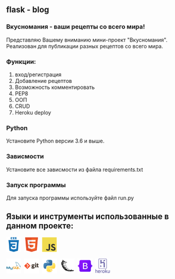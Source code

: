 ## flask - blog
### Вкусномания - ваши рецепты со всего мира!
Представляю Вашему вниманию мини-проект "Вкусномания". Реализован для публикации разных рецептов со всего мира.
### Функции:
1. вход/регистрация
2. Добавление рецептов
3. Возможность комментировать
4. PEP8
5. ООП
6. CRUD
7. Heroku deploy

### Python
Установите Python версии 3.6 и выше.
### Зависмости
Установите все зависмости из файла requirements.txt
### Запуск программы
Для запуска программы используйте файл run.py


## Языки и инструменты использованные в данном проекте:
  <img src="https://github.com/devicons/devicon/blob/master/icons/css3/css3-plain-wordmark.svg"  title="CSS3" alt="CSS" width="40" height="40"/>&nbsp;
  <img src="https://github.com/devicons/devicon/blob/master/icons/html5/html5-original.svg" title="HTML5" alt="HTML" width="40" height="40"/>&nbsp;
  <img src="https://github.com/devicons/devicon/blob/master/icons/javascript/javascript-original.svg" title="JavaScript" alt="JavaScript" width="40" height="40"/>&nbsp;

  <img src="https://github.com/devicons/devicon/blob/master/icons/mysql/mysql-original-wordmark.svg" title="MySQL"  alt="MySQL" width="40" height="40"/>&nbsp;
  <img src="https://github.com/devicons/devicon/blob/master/icons/git/git-original-wordmark.svg" title="Git" alt="Git" width="40" height="40"/>&nbsp;
  <img src="https://github.com/devicons/devicon/blob/master/icons/python/python-original.svg" title="Python" alt="Python" width="40" height="40"/>&nbsp;
  <img src="https://github.com/devicons/devicon/blob/master/icons/flask/flask-original.svg" title="Flask" alt="Flask" width="40" height="40"/>&nbsp;
  <img src="https://github.com/devicons/devicon/blob/master/icons/bootstrap/bootstrap-original.svg" title="Bootstrap" alt="Bootstrap" width="40" height="40"/>&nbsp;
    <img src="https://github.com/devicons/devicon/blob/master/icons/heroku/heroku-original-wordmark.svg" title="Heroku" alt="Heroku" width="40" height="40"/>&nbsp;
